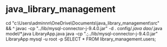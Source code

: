 # java_library_management
cd "c:\Users\adminnn\OneDrive\Documents\java_library_management\src" && ^
javac -cp "../lib/mysql-connector-j-9.4.0.jar" -d . config/*.java dao/*.java model/*.java LibraryApp.java
java -cp ".;../lib/mysql-connector-j-9.4.0.jar" LibraryApp
mysql -u root -p
SELECT * FROM library_management.users;